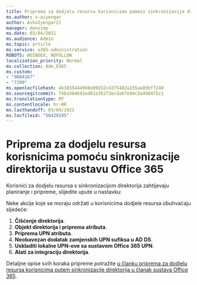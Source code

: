 ```yaml
---
title: Priprema za dodjelu resursa korisnicima pomoću sinkronizacije direktorija u sustavu Office 365
ms.author: v-aiyengar
author: AshaIyengar21
manager: dansimp
ms.date: 03/04/2021
ms.audience: Admin
ms.topic: article
ms.service: o365-administration
ROBOTS: NOINDEX, NOFOLLOW
localization_priority: Normal
ms.collection: Adm_O365
ms.custom:
- "9004167"
- "7299"
ms.openlocfilehash: 4b3035444966e89d32c4375482a155ae85bff240
ms.sourcegitcommit: f4ba304b92ed01e35273ecda67e9dc3ad9d475c1
ms.translationtype: MT
ms.contentlocale: hr-HR
ms.lasthandoff: 03/04/2021
ms.locfileid: "50429295"
---
```

# <a name="prepare-to-provision-users-through-directory-synchronization-to-office-365"></a>Priprema za dodjelu resursa korisnicima pomoću sinkronizacije direktorija u sustavu Office 365

Korisnici za dodjelu resursa s sinkronizacijom direktorija zahtijevaju planiranje i pripreme, slijedite upute u nastavku:

Neke akcije koje se moraju održati u korisnicima dodjele resursa obuhvaćaju sljedeće:
1. **Čišćenje direktorija**.
1. **Objekt direktorija i priprema atributa**.
1. **Priprema UPN atributa**.
1. **Neobavezan dodatak zamjenskih UPN sufiksa u AD DS**.
1. **Uskladiti lokalne UPN-ove sa sustavom Office 365 UPN**.
1. **Alati za integraciju direktorija**.

Detaljne opise svih koraka pripreme potražite [u članku priprema za dodjelu resursa korisnicima putem sinkronizacije direktorija u članak sustava Office 365](https://aka.ms/office365assistantprovisionuserstooffice365).